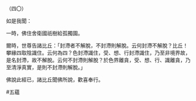 （四〇）

如是我聞：

一時，佛住舍衛國祇樹給孤獨園。

爾時，世尊告諸比丘：「封滯者不解脫，不封滯則解脫。云何封滯不解脫？比丘！攀緣四取陰識住。云何為四？色封滯識住，受、想、行封滯識住，乃至非境界故，是名封滯，故不解脫。云何不封滯則解脫？於色界離貪，受、想、行、識離貪，乃至清淨真實，是則不封滯則解脫。」

佛說此經已，諸比丘聞佛所說，歡喜奉行。



#五蘊
